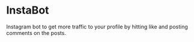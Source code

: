 # InstaBot
Instagram bot to get more traffic to your profile by hitting like and posting comments on the posts.
